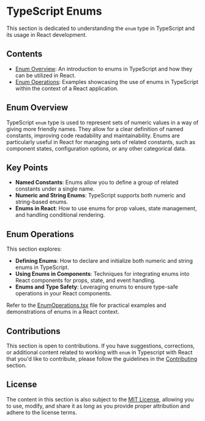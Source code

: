 # TypeScript Enums

This section is dedicated to understanding the `enum` type in TypeScript and its usage in React development.

## Contents

- [Enum Overview](README.md): An introduction to enums in TypeScript and how they can be utilized in React.
- [Enum Operations](EnumOperations.tsx): Examples showcasing the use of enums in TypeScript within the context of a React application.

## Enum Overview

TypeScript `enum` type is used to represent sets of numeric values in a way of giving more friendly names. They allow for a clear definition of named constants, improving code readability and maintainability. Enums are particularly useful in React for managing sets of related constants, such as component states, configuration options, or any other categorical data.

## Key Points

- **Named Constants**: Enums allow you to define a group of related constants under a single name.
- **Numeric and String Enums**: TypeScript supports both numeric and string-based enums.
- **Enums in React**: How to use enums for prop values, state management, and handling conditional rendering.

## Enum Operations

This section explores:

- **Defining Enums**: How to declare and initialize both numeric and string enums in TypeScript.
- **Using Enums in Components**: Techniques for integrating enums into React components for props, state, and event handling.
- **Enums and Type Safety**: Leveraging enums to ensure type-safe operations in your React components.

Refer to the [EnumOperations.tsx](EnumOperations.tsx) file for practical examples and demonstrations of enums in a React context.

## Contributions

This section is open to contributions. If you have suggestions, corrections, or additional content related to working with `enum` in Typescript with React that you'd like to contribute, please follow the guidelines in the [Contributing](../../../Contributing.md) section.

## License

The content in this section is also subject to the [MIT License](../../../LICENSE), allowing you to use, modify, and share it as long as you provide proper attribution and adhere to the license terms.
